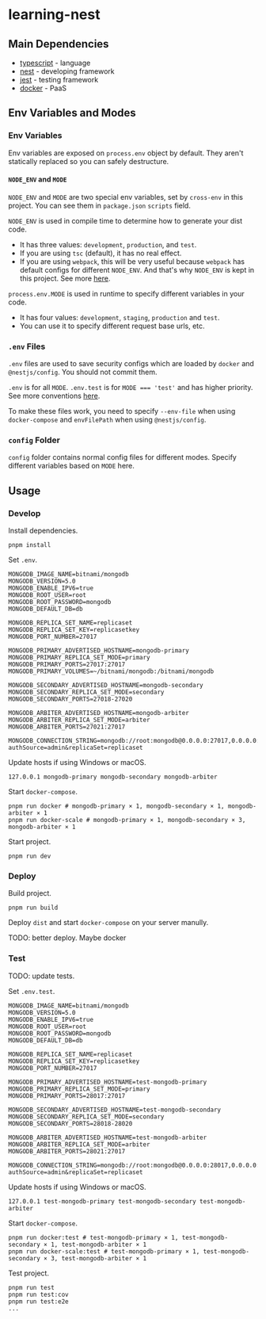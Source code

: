 # learning-nest

## Main Dependencies

- [typescript](https://www.typescriptlang.org/) - language
- [nest](https://nestjs.com/) - developing framework
- [jest](https://jestjs.io/) - testing framework
- [docker](https://www.docker.com/) - PaaS

## Env Variables and Modes

### Env Variables

Env variables are exposed on `process.env` object by default. They aren't statically replaced so you can safely destructure.

#### `NODE_ENV` and `MODE`

`NODE_ENV` and `MODE` are two special env variables, set by `cross-env` in this project. You can see them in `package.json` `scripts` field.

`NODE_ENV` is used in compile time to determine how to generate your dist code.

- It has three values: `development`, `production`, and `test`.
- If you are using `tsc` (default), it has no real effect.
- If you are using `webpack`, this will be very useful because `webpack` has default configs for different `NODE_ENV`. And that's why `NODE_ENV` is kept in this project. See more [here](https://webpack.js.org/configuration/mode/).

`process.env.MODE` is used in runtime to specify different variables in your code.

- It has four values: `development`, `staging`, `production` and `test`.
- You can use it to specify different request base urls, etc.

### `.env` Files

`.env` files are used to save security configs which are loaded by `docker` and `@nestjs/config`. You should not commit them.

`.env` is for all `MODE`. `.env.test` is for `MODE === 'test'` and has higher priority. See more conventions [here](https://vitejs.dev/guide/env-and-mode.html#env-files).

To make these files work, you need to specify `--env-file` when using `docker-compose` and `envFilePath` when using `@nestjs/config`.

### `config` Folder

`config` folder contains normal config files for different modes. Specify different variables based on `MODE` here.

## Usage

### Develop

Install dependencies.

```shell
pnpm install
```

Set `.env`.

```shell
MONGODB_IMAGE_NAME=bitnami/mongodb
MONGODB_VERSION=5.0
MONGODB_ENABLE_IPV6=true
MONGODB_ROOT_USER=root
MONGODB_ROOT_PASSWORD=mongodb
MONGODB_DEFAULT_DB=db

MONGODB_REPLICA_SET_NAME=replicaset
MONGODB_REPLICA_SET_KEY=replicasetkey
MONGODB_PORT_NUMBER=27017

MONGODB_PRIMARY_ADVERTISED_HOSTNAME=mongodb-primary
MONGODB_PRIMARY_REPLICA_SET_MODE=primary
MONGODB_PRIMARY_PORTS=27017:27017
MONGODB_PRIMARY_VOLUMES=~/bitnami/mongodb:/bitnami/mongodb

MONGODB_SECONDARY_ADVERTISED_HOSTNAME=mongodb-secondary
MONGODB_SECONDARY_REPLICA_SET_MODE=secondary
MONGODB_SECONDARY_PORTS=27018-27020

MONGODB_ARBITER_ADVERTISED_HOSTNAME=mongodb-arbiter
MONGODB_ARBITER_REPLICA_SET_MODE=arbiter
MONGODB_ARBITER_PORTS=27021:27017

MONGODB_CONNECTION_STRING=mongodb://root:mongodb@0.0.0.0:27017,0.0.0.0:27018,0.0.0.0:27019,0.0.0.0:27020,0.0.0.0:27021/db?authSource=admin&replicaSet=replicaset

```

Update hosts if using Windows or macOS.

```hosts
127.0.0.1 mongodb-primary mongodb-secondary mongodb-arbiter
```

Start `docker-compose`.

```shell
pnpm run docker # mongodb-primary × 1, mongodb-secondary × 1, mongodb-arbiter × 1
pnpm run docker-scale # mongodb-primary × 1, mongodb-secondary × 3, mongodb-arbiter × 1
```

Start project.

```shell
pnpm run dev
```

### Deploy

Build project.

```shell
pnpm run build
```

Deploy `dist` and start `docker-compose` on your server manully.

TODO: better deploy. Maybe docker

### Test

TODO: update tests.

Set `.env.test`.

```shell
MONGODB_IMAGE_NAME=bitnami/mongodb
MONGODB_VERSION=5.0
MONGODB_ENABLE_IPV6=true
MONGODB_ROOT_USER=root
MONGODB_ROOT_PASSWORD=mongodb
MONGODB_DEFAULT_DB=db

MONGODB_REPLICA_SET_NAME=replicaset
MONGODB_REPLICA_SET_KEY=replicasetkey
MONGODB_PORT_NUMBER=27017

MONGODB_PRIMARY_ADVERTISED_HOSTNAME=test-mongodb-primary
MONGODB_PRIMARY_REPLICA_SET_MODE=primary
MONGODB_PRIMARY_PORTS=28017:27017

MONGODB_SECONDARY_ADVERTISED_HOSTNAME=test-mongodb-secondary
MONGODB_SECONDARY_REPLICA_SET_MODE=secondary
MONGODB_SECONDARY_PORTS=28018-28020

MONGODB_ARBITER_ADVERTISED_HOSTNAME=test-mongodb-arbiter
MONGODB_ARBITER_REPLICA_SET_MODE=arbiter
MONGODB_ARBITER_PORTS=28021:27017

MONGODB_CONNECTION_STRING=mongodb://root:mongodb@0.0.0.0:28017,0.0.0.0:28018,0.0.0.0:28019,0.0.0.0:28020,0.0.0.0:28021/db?authSource=admin&replicaSet=replicaset

```

Update hosts if using Windows or macOS.

```hosts
127.0.0.1 test-mongodb-primary test-mongodb-secondary test-mongodb-arbiter
```

Start `docker-compose`.

```shell
pnpm run docker:test # test-mongodb-primary × 1, test-mongodb-secondary × 1, test-mongodb-arbiter × 1
pnpm run docker-scale:test # test-mongodb-primary × 1, test-mongodb-secondary × 3, test-mongodb-arbiter × 1
```

Test project.

```shell
pnpm run test
pnpm run test:cov
pnpm run test:e2e
...
```
